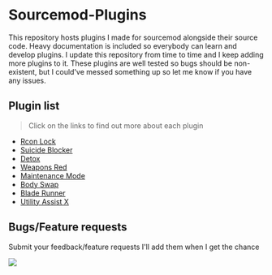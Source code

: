 # Sourcemod-Plugins

This repository hosts plugins I made for sourcemod alongside their source code. Heavy documentation is included so everybody can learn and develop plugins. I update this repository from time to time and I keep adding more plugins to it. These plugins are well tested so bugs should be non-existent, but I could've messed something up so let me know if you have any issues.  

## Plugin list  

>Click on the links to find out more about each plugin  

- [Rcon Lock](plugins/RconLock)  
- [Suicide Blocker](plugins/SuicideBlocker)  
- [Detox](plugins/Detox)  
- [Weapons Red](plugins/WeaponsRed)  
- [Maintenance Mode](plugins/MaintenanceMode)  
- [Body Swap](plugins/BodySwap)
- [Blade Runner](plugins/BladeRunner)
- [Utility Assist X](plugins/UtilityAssistX)

## Bugs/Feature requests

Submit your feedback/feature requests I'll add them when I get the chance  

<img src="https://theta.goatcounter.com/count?p=/test-img">